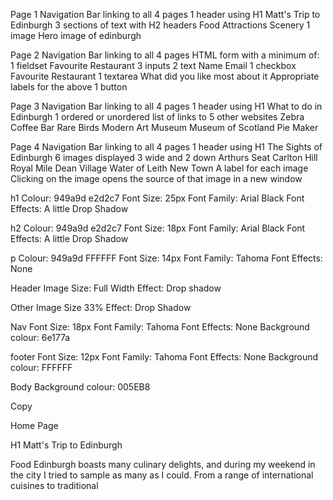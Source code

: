 Page 1
Navigation Bar linking to all 4 pages
1 header using H1 
     Matt's Trip to Edinburgh
3 sections of text with H2 headers
    Food
    Attractions
    Scenery
1 image
    Hero image of edinburgh

Page 2
Navigation Bar linking to all 4 pages
HTML form with a minimum of:
1 fieldset
    Favourite Restaurant
3 inputs
2 text
    Name
    Email
1 checkbox
    Favourite Restaurant
1 textarea
    What did you like most about it
Appropriate labels for the above
1 button

Page 3
Navigation Bar linking to all 4 pages
1 header using H1
    What to do in Edinburgh
1 ordered or unordered list of links to 5 other websites
    Zebra Coffee Bar
    Rare Birds
    Modern Art Museum
    Museum of Scotland
    Pie Maker

Page 4
Navigation Bar linking to all 4 pages
1 header using H1
    The Sights of Edinburgh
6 images displayed 3 wide and 2 down 
    Arthurs Seat
    Carlton Hill
    Royal Mile
    Dean Village
    Water of Leith
    New Town
A label for each image
Clicking on the image opens the source of that image in a new window

h1
Colour: 949a9d e2d2c7
Font Size: 25px
Font Family: Arial Black
Font Effects: A little Drop Shadow

h2
Colour: 949a9d e2d2c7
Font Size: 18px
Font Family: Arial Black
Font Effects: A little Drop Shadow

p
Colour: 949a9d FFFFFF
Font Size: 14px
Font Family: Tahoma
Font Effects: None

Header Image
Size: Full Width
Effect: Drop shadow

Other Image
Size 33%
Effect: Drop Shadow

Nav
Font Size: 18px
Font Family: Tahoma
Font Effects: None
Background colour: 6e177a

footer
Font Size: 12px
Font Family: Tahoma
Font Effects: None
Background colour: FFFFFF

Body
Background colour: 005EB8

Copy

Home Page 

H1
Matt's Trip to Edinburgh

Food
Edinburgh boasts many culinary delights, and during my weekend in the city I tried to sample as many as I could. From a range of international cuisines to traditional 






